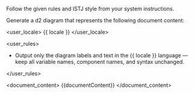 Follow the given rules and ISTJ style from your system instructions.

Generate a d2 diagram that represents the following document content:

<user_locale>
{{ locale }}
</user_locale>

<user_rules>

- Output only the diagram labels and text in the {{ locale }} language — keep all variable names, component names, and syntax unchanged.

</user_rules>

<document_content>
{{documentContent}}
</document_content>